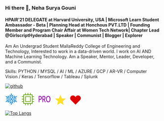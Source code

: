 ### Hi there 👋, Neha Surya Gouni
#### HPAIR'21 DELEGATE at Harvard University, USA | Microsoft Learn Student Ambassador - Beta | Planning Head at Honchous PVT.LTD | Founding Member and Program Chair Affair at Women Tech Network| Chapter Lead @GirlscriptHyderabad | Speaker | Communist | Blogger | Explorer

Am An Undergrad Student MallaReddy College of Engineering and Technology, Interested to work in a data-driven world. I work on AI AND Machine Learning Technology. Am a Speaker, Mentor, Leader, Developer, and a Communist.


Skills: PYTHON / MYSQL / AI / ML / AZURE / GCP / AR-VR / Computer Vision / Keras / Tensorflow / Tableau / Splunk




[<img src='https://cdn.jsdelivr.net/npm/simple-icons@3.0.1/icons/github.svg' alt='github' height='40'>](https://github.com/neha210)  

<a href='https://archiveprogram.github.com/'><img src='https://raw.githubusercontent.com/acervenky/animated-github-badges/master/assets/acbadge.gif' width='40' height='40'></a> <a href='https://docs.github.com/en/developers'><img src='https://raw.githubusercontent.com/acervenky/animated-github-badges/master/assets/devbadge.gif' width='40' height='40'></a> <a href='https://github.com/pricing'><img src='https://raw.githubusercontent.com/acervenky/animated-github-badges/master/assets/pro.gif' width='40' height='40'></a> <a href='https://stars.github.com/'><img src='https://raw.githubusercontent.com/acervenky/animated-github-badges/master/assets/starbadge.gif' width='35' height='35'></a> <a href='https://docs.github.com/en/github/supporting-the-open-source-community-with-github-sponsors'><img src='https://raw.githubusercontent.com/acervenky/animated-github-badges/master/assets/sponsorbadge.gif' width='35' height='35'></a> 

[![Top Langs](https://github-readme-stats.vercel.app/api/top-langs/?username=neha210)](https://github.com/anuraghazra/github-readme-stats)

 












